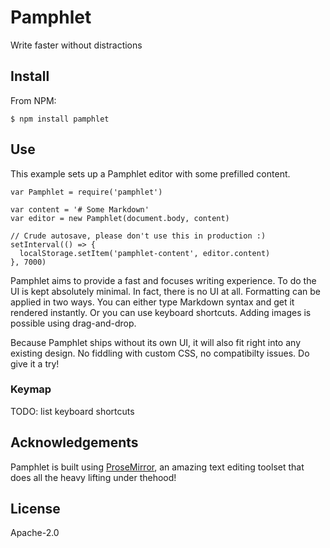 # Pamphlet

Write faster without distractions

## Install

From NPM:

```
$ npm install pamphlet
```

## Use

This example sets up a Pamphlet editor with some prefilled content.

```
var Pamphlet = require('pamphlet')

var content = '# Some Markdown'
var editor = new Pamphlet(document.body, content)

// Crude autosave, please don't use this in production :)
setInterval(() => {
  localStorage.setItem('pamphlet-content', editor.content)
}, 7000)
```

Pamphlet aims to provide a fast and focuses writing experience. To do the UI is kept absolutely minimal. In fact, there is no UI at all. Formatting can be applied in two ways. You can either type Markdown syntax and get it rendered instantly. Or you can use keyboard shortcuts. Adding images is possible using drag-and-drop.

Because Pamphlet ships without its own UI, it will also fit right into any existing design. No fiddling with custom CSS, no compatibilty issues. Do give it a try!

### Keymap

TODO: list keyboard shortcuts

## Acknowledgements

Pamphlet is built using [ProseMirror](https://prosemirror.net), an amazing text editing toolset that does all the heavy lifting under thehood!

## License

Apache-2.0
